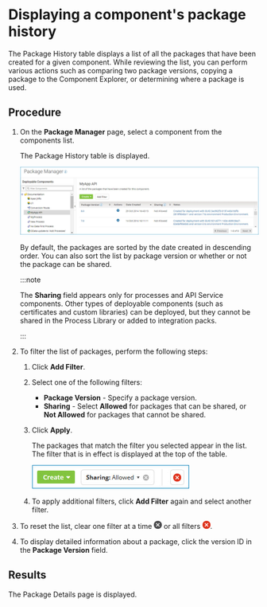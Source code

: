 # Displaying a component's package history 

<head>
  <meta name="guidename" content="Integration"/>
  <meta name="context" content="GUID-55438c7a-a4c4-4680-b8a8-04f0346159f9"/>
</head>

The Package History table displays a list of all the packages that have been created for a given component. While reviewing the list, you can perform various actions such as comparing two package versions, copying a package to the Component Explorer, or determining where a package is used.

## Procedure

1. On the **Package Manager** page, select a component from the components list.

    The Package History table is displayed.

    ![Selected component displays its package history.](../Images/deploy-pg-package-list.jpg)

    By default, the packages are sorted by the date created in descending order. You can also sort the list by package version or whether or not the package can be shared.

    :::note
    
    The **Sharing** field appears only for processes and API Service components. Other types of deployable components \(such as certificates and custom libraries\) can be deployed, but they cannot be shared in the Process Library or added to integration packs.

    :::

2. To filter the list of packages, perform the following steps:

    1. Click **Add Filter**.

    2. Select one of the following filters:

        - **Package Version** - Specify a package version.
        - **Sharing** - Select **Allowed** for packages that can be shared, or **Not Allowed** for packages that cannot be shared.

    3. Click **Apply**.

        The packages that match the filter you selected appear in the list. The filter that is in effect is displayed at the top of the table.

        ![The Sharing: Allowed filter is applied to the package history table.](../Images/deploy-ps-package-manager-filter.jpg)

    4. To apply additional filters, click **Add Filter** again and select another filter.

3. To reset the list, clear one filter at a time ![Clear a single filter.](../Images/main-ic-x-white-in-gray-circle-16_0abafeee-d5e7-4888-9bfb-475b11b6d00f.jpg) or all filters ![Clear all filters.](../Images/main-ic-x-white-in-red-circle-16_0d0c5dc5-1c5e-4117-8a58-92c5e050ec5b.jpg).

4. To display detailed information about a package, click the version ID in the **Package Version** field.

## Results

The Package Details page is displayed.
